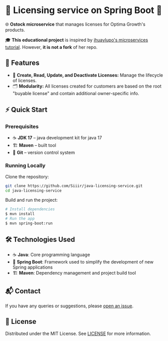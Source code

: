 # 📜 Licensing service on Spring Boot 🍃

🌐 **Ostock microservice** that manages licenses for Optima Growth's products.

🎓 **This educational project** is inspired by [ihuaylupo's microservices tutorial](https://github.com/ihuaylupo/manning-smia). However, **it is not a fork** of her repo.


## 🌟 Features

- 🔧 **Create, Read, Update, and Deactivate Licenses:** Manage the lifecycle of licenses.
- 🗂  **Modularity:** All licenses created for customers are based on the root "buyable license" and contain additional owner-specific info.


## ⚡ Quick Start

### Prerequisites
* ☕ **JDK 17** – java development kit for java 17
* 🏗️  **Maven** – built tool
* 🐙 **Git** – version control system

### Running Locally

Clone the repository:

```bash
git clone https://github.com/Siiir/java-licensing-service.git
cd java-licensing-service
```

Build and run the project:  
```bash
# Install dependencies
$ mvn install
# Run the app
$ mvn spring-boot:run
```


## 🛠 Technologies Used

- ☕ **Java**: Core programming language
- 🍃 **Spring Boot**: Framework used to simplify the development of new Spring applications
- 🏗️  **Maven**: Dependency management and project build tool


## 📬 Contact

If you have any queries or suggestions, please [open an issue](https://github.com/Siiir/java-licensing-service/issues).


## 📝 License

Distributed under the MIT License. See [LICENSE](./LICENSE) for more information.
